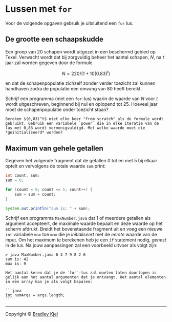 # Lussen met `for`

Voor de volgende opgaven gebruik je uitsluitend een `for` lus.

## De grootte een schaapskudde

Een groep van 20 schapen wordt uitgezet in een beschermd gebied op Texel. Verwacht wordt dat bij zorgvuldig beheer het aantal schapen, *N*, na *t* jaar zal worden gegeven door de formule

$$
N = 220 / (1 + 10(0.83)^t )
$$

en dat de schapenpopulatie zichzelf zonder verder toezicht zal kunnen handhaven zodra de populatie een omvang van 80 heeft bereikt.

Schrijf een programma (met een `for`-lus) waarin de waarde van *N* voor *t* wordt uitgeschreven, beginnend bij nul en oplopend tot 25. Hoeveel jaar moet de schapenpopulatie onder toezicht staan?

```{note}
Bereken $(0,83)^t$ niet elke keer "from scratch" als de formule wordt gebruikt. Gebruik een variabele `power` die in elke iteratie van de lus met 0,83 wordt vermenigvuldigd. Met welke waarde moet die *geïnitialiseerd* worden?
```

## Maximum van gehele getallen

Gegeven het volgende fragment dat de getallen 0 tot en met 5 bij elkaar optelt en vervolgens de totale waarde `sum` print:

```java
int count, sum;
sum = 0;

for (count = 0; count <= 5; count++) {
    sum = sum + count;
}

System.out.println("sum is: " + sum);
```

Schrijf een programma `MaxNumber.java` dat 1 of meerdere getallen als argument accepteert, de maximale waarde bepaalt en deze waarde op het scherm afdrukt. Breidt het bovenstaande fragment uit en voeg een nieuwe `int` variabele `max` toe `max` die je *initialiseert* met de *eerste* waarde van de input. Om het maximum te berekenen heb je een `if` statement nodig, *genest* in de lus. Na jouw aanpassingen zal een voorbeeld uitvoer als volgt zijn:

```console
> java MaxNumber.java 6 4 7 9 8 2 6
sum is: 42
max is: 9
```

````{tip}
Het aantal keren dat je de `for`-lus zal moeten laten doorlopen is gelijk aan het aantal argumenten dat je ontvangt. Het aantal elementen in een array kan je als volgt bepalen:

```java
int numArgs = args.length;
```
````
---
Copyright © [Bradley Kjel](http://chortle.ccsu.edu/)
